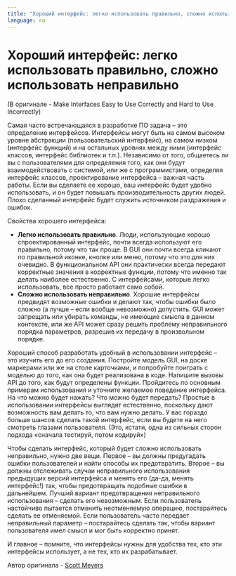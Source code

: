 ```yaml
---
title: "Хороший интерфейс: легко использовать правильно, сложно использовать неправильно"
language: ru
---
```


# Хороший интерфейс: легко использовать правильно, сложно использовать неправильно

(В оригинале - Make Interfaces Easy to Use Correctly and Hard to Use Incorrectly)

Самая часто встречающаяся в разработке ПО задача – это определение интерфейсов. Интерфейсы могут быть на самом высоком уровне абстракции (пользовательский интерфейс), на самом низком (интерфейс функций) и на остальных уровнях между ними (интерфейс классов, интерфейс библиотек и т.п.). Независимо от того, общаетесь ли вы с пользователями для определения того, как они будут взаимодействовать с системой, или же с программистами, определяя интерфейс классов, проектирование интерфейса – важная часть работы. Если вы сделаете ее хорошо, ваш интерфейс будет удобно использовать, и он будет повышать производительность других людей. Плохо сделанный интерфейс будет служить источником раздражения и ошибок.

Свойства хорошего интерфейса:

- **Легко использовать правильно**. Люди, использующие хорошо спроектированный интерфейс, почти всегда используют его правильно, потому что так проще. В GUI они почти всегда кликают по правильной иконке, кнопке или меню, потому что это для них очевидно. В функциональном API они практически всегда передают корректные значения в корректные функции, потому что именно так делать наиболее естественно. С интерфейсами, которые легко использовать, все просто работает само собой.
- **Сложно использовать неправильно**. Хорошие интерфейсы предвидят возможные ошибки и делают так, чтобы ошибки было сложно (а лучше – если вообще невозможно) допустить. GUI может запрещать или убирать команды, не имеющие смысла в данном контексте, или же API может сразу решить проблему неправильного порядка параметров, разрешив их передачу в произвольном порядке.

Хороший способ разработать удобный в использовании интерфейс – это изучить его до его создания. Постройте модель GUI, на доске маркерами или же на столе карточками, и попробуйте поиграть с моделью до того, как она будет реализована в коде. Напишите вызовы API до того, как будут определены функции. Пройдитесь по основным примерам использования и уточните желаемое поведение интерфейса. На что можно будет нажать? Что можно будет передать? Простые в использовании интерфейсы выглядят естественно, поскольку дают возможность вам делать то, что вам нужно делать. У вас гораздо больше шансов сделать такой интерфейс, если вы будете на него смотреть глазами пользователя. (Это, кстати, одна из сильных сторон подхода «сначала тестируй, потом кодируй»)

Чтобы сделать интерфейс, который будет сложно использовать неправильно, нужно две вещи. Первое – вы должны предугадать ошибки пользователей и найти способы их предотвратить. Второе – вы должны отслеживать случаи неправильного использования предыдущих версий интерфейса и менять его (да-да, менять интерфейс!) так, чтобы предотвращать подобные ошибки в дальнейшем. Лучший вариант предотвращения неправильного использования – сделать его невозможным. Если пользователь настойчиво пытается отменить неотменяемую операцию, постарайтесь сделать ее отменяемой. Если пользователь часто передает неправильный параметр – постарайтесь сделать так, чтобы вариант пользователя имел смысл и мог быть корректно принят.

И главное – помните, что интерфейсы нужны для удобства тех, кто эти интерфейсы использует, а не тех, кто их разрабатывает.

Автор оригинала - [Scott Meyers](http://programmer.97things.oreilly.com/wiki/index.php/Scott_Meyers)
